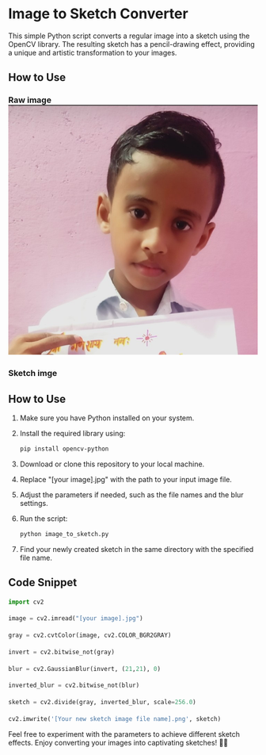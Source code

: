 # Image to Sketch Converter

This simple Python script converts a regular image into a sketch using the OpenCV library. The resulting sketch has a pencil-drawing effect, providing a unique and artistic transformation to your images.


## How to Use

### Raw image <img src="Pratyush/Pratyush.jpg" alt="">

### Sketch imge <img src="Pratyush/Pratyush_skech.jpg" alt="">

## How to Use

1. Make sure you have Python installed on your system.
2. Install the required library using:

    ```bash
    pip install opencv-python
    ```

3. Download or clone this repository to your local machine.

4. Replace "[your image].jpg" with the path to your input image file.

5. Adjust the parameters if needed, such as the file names and the blur settings.

6. Run the script:

    ```bash
    python image_to_sketch.py
    ```

7. Find your newly created sketch in the same directory with the specified file name.

## Code Snippet

```python
import cv2

image = cv2.imread("[your image].jpg")

gray = cv2.cvtColor(image, cv2.COLOR_BGR2GRAY)

invert = cv2.bitwise_not(gray)

blur = cv2.GaussianBlur(invert, (21,21), 0)

inverted_blur = cv2.bitwise_not(blur)

sketch = cv2.divide(gray, inverted_blur, scale=256.0)

cv2.imwrite('[Your new sketch image file name].png', sketch)
```

Feel free to experiment with the parameters to achieve different sketch effects. Enjoy converting your images into captivating sketches! 🎨✨
